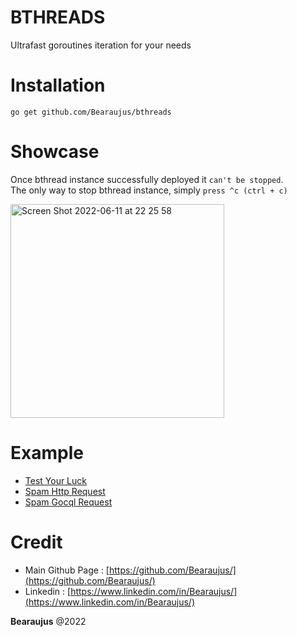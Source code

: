 # BTHREADS
Ultrafast goroutines iteration for your needs

# Installation 
```
go get github.com/Bearaujus/bthreads
```

# Showcase
Once bthread instance successfully deployed it `can't be stopped`.<br>The only way to stop bthread instance, simply `press ^c (ctrl + c)`

<img width="342" alt="Screen Shot 2022-06-11 at 22 25 58" src="https://user-images.githubusercontent.com/64161364/173194201-20252fcf-be89-4554-b086-d04ecd731c2f.png">

# Example
- [Test Your Luck](https://github.com/Bearaujus/bthreads/blob/main/examples/test_your_luck.go)
- [Spam Http Request](https://github.com/Bearaujus/bthreads/blob/main/examples/spam_http_request.go)
- [Spam Gocql Request](https://github.com/Bearaujus/bthreads/blob/main/examples/spam_gocql_request.go)

# Credit
+ Main Github Page : [https://github.com/Bearaujus/](https://github.com/Bearaujus/)
+ Linkedin : [https://www.linkedin.com/in/Bearaujus/](https://www.linkedin.com/in/Bearaujus/)

**Bearaujus** @2022
